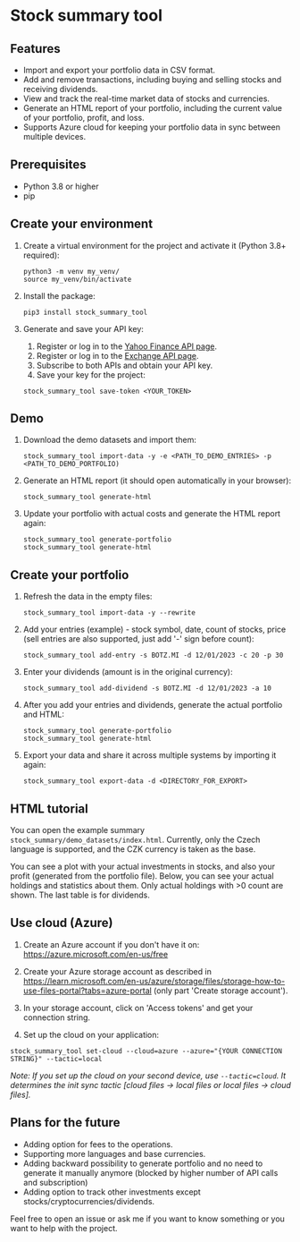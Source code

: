 # Stock summary tool

## Features
* Import and export your portfolio data in CSV format.
* Add and remove transactions, including buying and selling stocks and receiving dividends.
* View and track the real-time market data of stocks and currencies.
* Generate an HTML report of your portfolio, including the current value of your portfolio, profit, and loss.
* Supports Azure cloud for keeping your portfolio data in sync between multiple devices.

## Prerequisites
* Python 3.8 or higher
* pip


## Create your environment

1. Create a virtual environment for the project and activate it (Python 3.8+ required):

    ```
    python3 -m venv my_venv/
    source my_venv/bin/activate
    ```

2. Install the package:

    ```
    pip3 install stock_summary_tool
    ```

3. Generate and save your API key:

   1. Register or log in to the [Yahoo Finance API page](https://rapidapi.com/sparior/api/yahoo-finance15).
   2. Register or log in to the [Exchange API page](https://rapidapi.com/principalapis/api/currency-conversion-and-exchange-rates).
   3. Subscribe to both APIs and obtain your API key.
   4. Save your key for the project:

    ```
    stock_summary_tool save-token <YOUR_TOKEN>
    ```

## Demo

1. Download the demo datasets and import them:

    ```
    stock_summary_tool import-data -y -e <PATH_TO_DEMO_ENTRIES> -p <PATH_TO_DEMO_PORTFOLIO)
    ```

2. Generate an HTML report (it should open automatically in your browser):

    ```
    stock_summary_tool generate-html
    ```

3. Update your portfolio with actual costs and generate the HTML report again:

    ```
    stock_summary_tool generate-portfolio
    stock_summary_tool generate-html
    ```

## Create your portfolio

1. Refresh the data in the empty files:

    ```
    stock_summary_tool import-data -y --rewrite
    ```

2. Add your entries (example) - stock symbol, date, count of stocks, price (sell entries are also supported, just add '-' sign before count):

    ```
    stock_summary_tool add-entry -s BOTZ.MI -d 12/01/2023 -c 20 -p 30
    ```

3. Enter your dividends (amount is in the original currency):

    ```
    stock_summary_tool add-dividend -s BOTZ.MI -d 12/01/2023 -a 10 
    ```

4. After you add your entries and dividends, generate the actual portfolio and HTML:

    ```
    stock_summary_tool generate-portfolio
    stock_summary_tool generate-html
    ```

5. Export your data and share it across multiple systems by importing it again:

    ```
    stock_summary_tool export-data -d <DIRECTORY_FOR_EXPORT>
    ```

## HTML tutorial

You can open the example summary `stock_summary/demo_datasets/index.html`. Currently, only the Czech language is supported, and the CZK currency is taken as the base.

You can see a plot with your actual investments in stocks, and also your profit (generated from the portfolio file). Below, you can see your actual holdings and statistics about them. Only actual holdings with >0 count are shown. The last table is for dividends.

## Use cloud (Azure)
1. Create an Azure account if you don't have it on: https://azure.microsoft.com/en-us/free

2. Create your Azure storage account as described in https://learn.microsoft.com/en-us/azure/storage/files/storage-how-to-use-files-portal?tabs=azure-portal (only part 'Create storage account').

3. In your storage account, click on 'Access tokens' and get your connection string.

4. Set up the cloud on your application:
```
stock_summary_tool set-cloud --cloud=azure --azure="{YOUR CONNECTION STRING}" --tactic=local
```
*Note: If you set up the cloud on your second device, use `--tactic=cloud`. It determines the init sync tactic [cloud files -> local files or local files -> cloud files].*


## Plans for the future
- Adding option for fees to the operations.
- Supporting more languages and base currencies.
- Adding backward possibility to generate portfolio and no need to generate it manually anymore (blocked by higher number of API calls and subscription)
- Adding option to track other investments except stocks/cryptocurrencies/dividends.

Feel free to open an issue or ask me if you want to know something or you want to help with the project.

